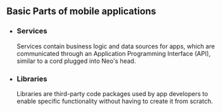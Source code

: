 ## Basic Parts of mobile applications

- ### Services
	Services contain business logic and data sources for apps, which are communicated through an Application Programming Interface (API), similar to a cord plugged into Neo's head.
- ### Libraries
    Libraries are third-party code packages used by app developers to enable specific functionality without having to create it from scratch.